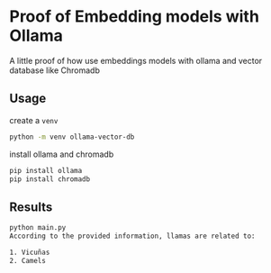 # Proof of Embedding models with Ollama

A little proof of how use embeddings models with ollama and vector database like Chromadb

## Usage

create a `venv`

```bash
python -m venv ollama-vector-db
```

install ollama and chromadb

````bash
pip install ollama
pip install chromadb
````

## Results

````bash
python main.py
According to the provided information, llamas are related to:

1. Vicuñas
2. Camels
````
